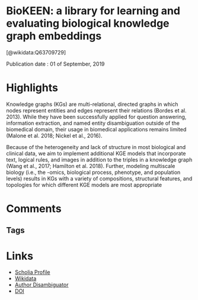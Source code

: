 
BioKEEN: a library for learning and evaluating biological knowledge graph embeddings
====================================================================================
  
  [@wikidata:Q63709729]  
  
Publication date : 01 of September, 2019  

# Highlights
Knowledge graphs (KGs) are multi-relational, directed graphs in which nodes represent entities and edges represent
their relations (Bordes et al. 2013). While they have been successfully applied for question answering, information
extraction, and named entity disambiguation outside of the biomedical domain, their usage in biomedical
applications remains limited (Malone et al. 2018; Nickel et al., 2016).

Because of the heterogeneity and lack of structure in most
biological and clinical data, we aim to implement additional KGE models that incorporate text, logical rules, and
images in addition to the triples in a knowledge graph (Wang et al., 2017; Hamilton et al. 2018). Further, modeling
multiscale biology (i.e., the -omics, biological process, phenotype, and population levels) results in KGs with a
variety of compositions, structural features, and topologies for which different KGE models are most appropriate

# Comments

## Tags

# Links
  
 * [Scholia Profile](https://scholia.toolforge.org/work/Q63709729)  
 * [Wikidata](https://www.wikidata.org/wiki/Q63709729)  
 * [Author Disambiguator](https://author-disambiguator.toolforge.org/work_item_oauth.php?id=Q63709729&batch_id=&match=1&author_list_id=&doit=Get+author+links+for+work)  
 * [DOI](https://doi.org/10.1093/BIOINFORMATICS/BTZ117)  

